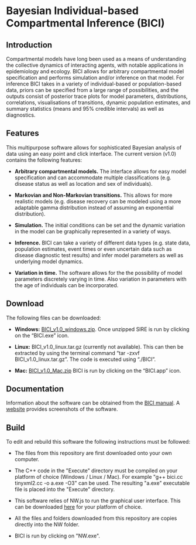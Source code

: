# Bayesian Individual-based Compartmental Inference (BICI)

## Introduction

Compartmental models have long been used as a means of understanding the collective dynamics of interacting agents, with notable applications in epidemiology and ecology. BICI allows for arbitrary compartmental model specification and performs simulation and/or inference on that model.
For inference BICI takes in a variety of individual-based or population-based data, priors can be specified from a large range of possibilities, and the outputs consist of posterior trace plots for model parameters, distributions, correlations, visualisations of transitions, dynamic population estimates, and summary statistics (means and 95% credible intervals) as well as diagnostics.

## Features

This multipurpose software allows for sophisticated Bayesian analysis of data using an easy point and click interface.
The current version (v1.0) contains the following features:

* **Arbitrary compartmental models.** The interface allows for easy model specification and can accommodate multiple classifications (e.g. disease status as well as location and sex of individuals).

* **Markovian and Non-Markovian transitions.** This allows for more realistic models (e.g. disease recovery can be modeled using a more adaptable gamma distribution instead of assuming an exponential distribution).

* **Simulation.** The initial conditions can be set and the dynamic variation in the model can be graphically represented in a variety of ways.

* **Inference.** BICI can take a variety of different data types (e.g. state data, population estimates, event times or even uncertain data such as disease diagnostic test results) and infer model parameters as well as underlying model dynamics.

* **Variation in time.** The software allows for the the possibility of model parameters discretely varying in time. Also variation in parameters with the age of individuals can be incorporated.

## Download

The following files can be downloaded:

* **Windows:** [BICI_v1.0_windows.zip](https://github.com/theITEAM/BICI/releases/download/v1.0/BICI_v1.0_windows.zip). Once unzipped SIRE is run by clicking on the “BICI.exe” icon.

* **Linux:** BICI_v1.0_linux.tar.gz (currently not available). This can then be extracted by using the terminal command “tar -zxvf BICI_v1.0_linux.tar.gz”. The code is executed using “./BICI”.

* **Mac:** [BICI_v1.0_Mac.zip](https://github.com/theITEAM/BICI/releases/download/v1.0/BICI_v1.0_Mac.zip) BICI is run by clicking on the “BICI.app” icon.

## Documentation

Information about the software can be obtained from the [BICI manual](https://github.com/theITEAM/BICI/blob/master/BICI_Manual_v1.0.pdf). A [website](https://theITEAM.github.io/BICI.html) provides screenshots of the software.

## Build

To edit and rebuild this software the following instructions must be followed:

* The files from this repository are first downloaded onto your own computer.

* The C++ code in the "Execute" directory must be compiled on your platform of choice (Windows / Linux / Mac). For example "g++ bici.cc tinyxml2.cc -o a.exe -O3" can be used. The resulting "a.exe" executable file is placed into the "Execute" directory.

* This software relies of NW.js to run the graphical user interface. This can be downloaded [here](https://github.com/nwjs/nw.js) for your platform of choice.  

* All the files and folders downloaded from this repository are copies directly into the NW folder. 

* BICI is run by clicking on "NW.exe".


